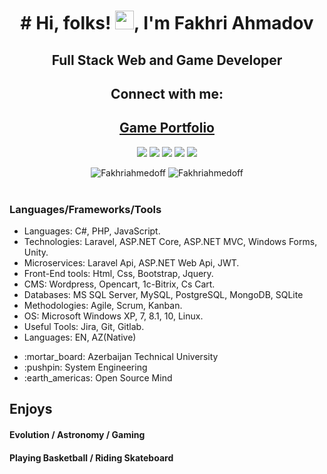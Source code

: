  <h1 align="center"># Hi, folks! <img src="https://raw.githubusercontent.com/MartinHeinz/MartinHeinz/master/wave.gif" width="30px">, I'm Fakhri Ahmadov</h1>
<h2 align="center" > Full Stack Web and Game Developer </h2>
<h2 align="center">Connect with me:</h2>
<h2 align="center" ><a href="https://play.google.com/store/apps/developer?id=Ahmedoff+Studio"> Game Portfolio </a></h2>
<p align="center">
  <a href="mailto:fakhriahmedoff@gmail.com"><img src="https://img.shields.io/badge/e‑mail-D14836.svg?style=for-the-badge&logo=GMail&logoColor=white"/></a>
  <a href="https://www.linkedin.com/in/faxri-ahmadov-a7633a154/"><img src="https://img.shields.io/badge/linkedin-0077B5.svg?style=for-the-badge&logo=linkedin&logoColor=white"/></a>
  <a href="https://twitter.com/Fakhriahmedoff"><img src="https://img.shields.io/badge/twitter-1DA1F2.svg?style=for-the-badge&logo=twitter&logoColor=white"/></a>
  <a href="https://www.instagram.com/ahmadovfakhri/"><img src="https://img.shields.io/badge/instagram-9116EF.svg?style=for-the-badge&logo=instagram&logoColor=white"/></a>
 <a href="https://www.youtube.com/channel/UCmE8Psks_-SDw9iG1nn6MpQ"><img src="https://img.shields.io/badge/telegram-26A5E4.svg?style=for-the-badge&logo=telegram&logoColor=white"/></a>
</p>

<div align="center">
 <img  src="https://github-readme-stats.vercel.app/api?username=Fakhriahmedoff&show_icons=true&locale=en&theme=onedark" alt="Fakhriahmedoff" />
 <img  align="top" src="https://github-readme-stats.vercel.app/api/top-langs/?username=Fakhriahmedoff&layout=compact&theme=onedark" alt="Fakhriahmedoff" />
</div>

<br/>

### Languages/Frameworks/Tools
<ul>
<li> Languages: C#, PHP, JavaScript.</li>
<li> Technologies: Laravel, ASP.NET Core, ASP.NET MVC, Windows Forms, Unity.</li>
<li> Microservices: Laravel Api, ASP.NET Web Api, JWT.</li>
<li> Front-End tools: Html, Css, Bootstrap, Jquery.</li>
<li> CMS: Wordpress, Opencart, 1c-Bitrix, Cs Cart.</li>
<li> Databases: MS SQL Server, MySQL, PostgreSQL, MongoDB, SQLite</li>
<li> Methodologies: Agile, Scrum, Kanban.</li>
<li> OS: Microsoft Windows XP, 7, 8.1, 10, Linux.</li>
<li> Useful Tools: Jira, Git, Gitlab.</li>
<li> Languages: EN, AZ(Native)</li>
</ul> 
 
<ul>
  <li listStyle='none'> :mortar_board: Azerbaijan Technical  University </li>
  <li> :pushpin: System Engineering </li>
  <li> :earth_americas: Open Source Mind </li>
</ul>

<div>
 <h2> Enjoys</h3>
 <h4> Evolution / Astronomy / Gaming </h4> 
 <h4> Playing Basketball / Riding Skateboard  </h4>
</div>



